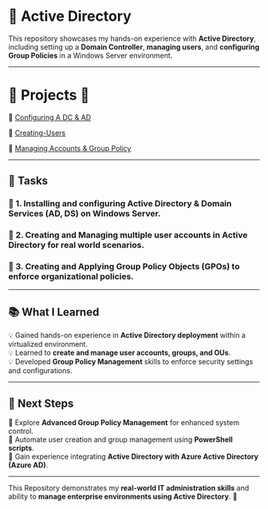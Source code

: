 # 🏢 Active Directory

This repository showcases my hands-on experience with **Active Directory**, including setting up a **Domain Controller**, **managing users**, and **configuring Group Policies** in a Windows Server environment.

---

# 📂 Projects 📂

🔹 [Configuring A DC & AD](https://github.com/cn205000/IT-Portfolio/tree/main/Active%20Directory/Configuring-DC-AD)

🔹 [Creating-Users](https://github.com/cn205000/IT-Portfolio/tree/main/Active%20Directory/Creating-Users)

🔹 [Managing Accounts & Group Policy](https://github.com/cn205000/IT-Portfolio/tree/main/Active%20Directory/Managing-Accounts-Group-Policy)

---

## 📝 Tasks  

### 🔹 1. Installing and configuring **Active Directory & Domain Services (AD, DS)** on Windows Server.  

### 🔹 2. Creating and Managing multiple **user accounts** in Active Directory for real world scenarios. 

### 🔹 3. Creating and Applying **Group Policy Objects (GPOs)** to enforce organizational policies. 

---

## 📚 What I Learned  

💡 Gained hands-on experience in **Active Directory deployment** within a virtualized environment.  
💡 Learned to **create and manage user accounts, groups, and OUs**.  
💡 Developed **Group Policy Management** skills to enforce security settings and configurations.  

---

## 🎯 Next Steps  

🚀 Explore **Advanced Group Policy Management** for enhanced system control.  
🚀 Automate user creation and group management using **PowerShell scripts**.  
🚀 Gain experience integrating **Active Directory with Azure Active Directory (Azure AD)**.  

---

This Repository demonstrates my **real-world IT administration skills** and ability to **manage enterprise environments using Active Directory**. 🚀  
